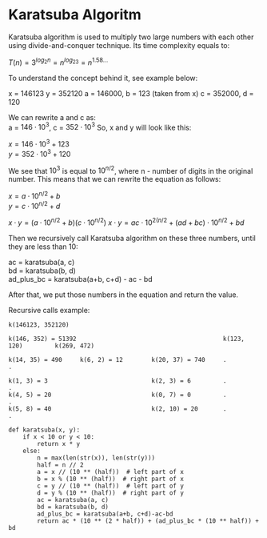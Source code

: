 # Karatsuba Algoritm

Karatsuba algorithm is used to multiply two large numbers with each other using divide-and-conquer technique. Its time complexity equals to:

$T(n) = 3^{log_2n} = n^{log_23} = n^{1.58...}$

To understand the concept behind it, see example below:

x = 146123
y = 352120
a = 146000, b = 123 (taken from x)
c = 352000, d = 120

We can rewrite a and c as:  
a = $146 \cdot 10^3$, c = $352 \cdot 10^3$
So, x and y will look like this:

$x = 146 \cdot 10^3 + 123$  
$y = 352 \cdot 10^3 + 120$

We see that $10^3$ is equal to $10^{n/2}$, where n - number of digits in the original number. This means that we can rewrite the equation as follows:

$x = a \cdot 10^{n/2} + b$  
$y = c \cdot 10^{n/2} + d$  

$x \cdot y = (a \cdot 10^{n/2} + b)(c \cdot 10^{n/2})$
$x \cdot y = ac \cdot 10^{2(n/2} + (ad + bc) \cdot 10^{n/2} + bd$

Then we recursively call Karatsuba algorithm on these three numbers, until they are less than 10:

ac = karatsuba(a, c)  
bd = karatsuba(b, d)  
ad_plus_bc = karatsuba(a+b, c+d) - ac - bd

After that, we put those numbers in the equation and return the value.

Recursive calls example:
```
k(146123, 352120)

k(146, 352) = 51392                                         k(123, 120)         k(269, 472)

k(14, 35) = 490     k(6, 2) = 12        k(20, 37) = 740     .                   .
                                                            
k(1, 3) = 3                             k(2, 3) = 6         .                   .
k(4, 5) = 20                            k(0, 7) = 0         .                   .
k(5, 8) = 40                            k(2, 10) = 20       .                   .
```

```
def karatsuba(x, y):
    if x < 10 or y < 10:
        return x * y
    else:
        n = max(len(str(x)), len(str(y)))
        half = n // 2
        a = x // (10 ** (half))  # left part of x
        b = x % (10 ** (half))  # right part of x
        c = y // (10 ** (half))  # left part of y
        d = y % (10 ** (half))  # right part of y
        ac = karatsuba(a, c)
        bd = karatsuba(b, d)
        ad_plus_bc = karatsuba(a+b, c+d)-ac-bd
        return ac * (10 ** (2 * half)) + (ad_plus_bc * (10 ** half)) + bd
```
